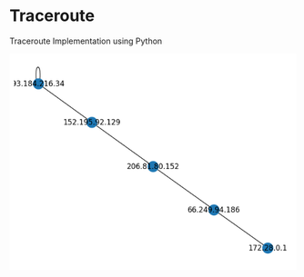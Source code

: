 # Traceroute


Traceroute Implementation using Python







![My Image](https://github.com/ayushkale1909/Traceroute1/blob/main/traceroute_example.png)
